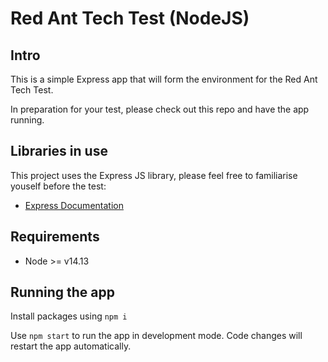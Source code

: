 # Red Ant Tech Test (NodeJS)
## Intro
This is a simple Express app that will form the environment for the Red Ant Tech Test.

In preparation for your test, please check out this repo and have the app running.

## Libraries in use
This project uses the Express JS library, please feel free to familiarise youself before the test:
- [Express Documentation](https://expressjs.com/)

## Requirements 
- Node >= v14.13

## Running the app

Install packages using `npm i`

Use `npm start` to run the app in development mode. Code changes will restart the app automatically.